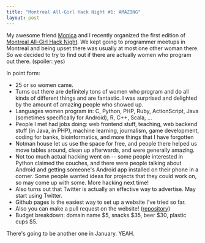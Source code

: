 ```yaml
---
title: "Montreal All-Girl Hack Night #1: AMAZING"
layout: post
---
```


My awesome friend [Monica](http://www.dinculescu.com) and I recently organized
the first edition of [Montreal All-Girl Hack Night](http://mtlallgirlhacknight.ca).
We kept going to programmer meetups in Montreal and being upset there was
usually at most one other woman there. So we decided to try to find out if
there are actually women who program out there. (spoiler: yes)

<!--more-->

In point form:

* 25 or so women came.
* Turns out there are definitely tons of women who program and do all kinds of different things and are fantastic. I was surprised and delighted by the amount of amazing people who showed up.
* Languages women program in: C, Python, PHP, Ruby, ActionScript, Java (sometimes specifically for Android), R, C++, Scala, ...
* People I met had jobs doing: web frontend stuff, teaching, web backend stuff (in Java, in PHP), machine learning, journalism, game development, coding for banks, bioinformatics, and more things that I have forgotten
* Notman house let us use the space for free, and people there helped us move tables around, clean up afterwards, and were generally amazing.
* Not too much actual hacking went on -- some people interested in Python claimed the couches, and there were people talking about Android and getting someone's Android app installed on their phone in a corner. Some people wanted ideas for projects that they could work on, so may come up with some. More hacking next time!
* Also turns out that Twitter is actually an effective way to advertise. May start using Twitter.
* Github pages is the easiest way to set up a website I've tried so far. 
* Also you can make a pull request on the website! ([repository](http://github.com/notwaldorf/hacknight))
* Budget breakdown: domain name $5, snacks $35, beer $30, plastic cups $5.

There's going to be another one in January. YEAH.
